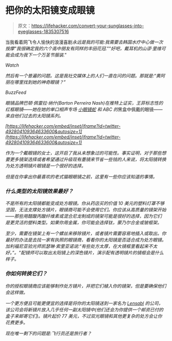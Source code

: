 # 把你的太阳镜变成眼镜

> 原文：<https://lifehacker.com/convert-your-sunglasses-into-eyeglasses-1835307516>

当我看着网飞令人愉快的浪漫喜剧*永远是我的可能*:*我需要去韩国水疗中心做一次按摩"我很确定我的六个高中朋友有同样的丰田花冠.""好吧，戴耳机的山谬·里维可能会成为我下一个万圣节服装."* 

*Watch*

*然后有一个普遍的问题。这是我社交媒体上的人们一直在问的问题。那就是:“黄阿丽在哪里找到她的神奇眼镜？”*

*BuzzFeed* 

*眼镜品牌巴顿·佩雷拉·纳什(Barton Perreira Nash)在推特上证实，王菲标志性的红框眼镜——她在她的单口相声专场 [*小眼镜蛇*](https://www.netflix.com/title/80101493) 和 ABC 的*黑盒中佩戴的眼镜——*来自他们过去的太阳镜系列。*

 *[https://lifehacker.com/embed/inset/iframe?id=twitter-492804109364633600&autosize=1](https://lifehacker.com/embed/inset/iframe?id=twitter-492804109364633600&autosize=1)* 

*作为一个戴眼镜的女士，这开启了我从未想象过的可能性。事实证明，对于那些想要更多镜架选择或者希望通过升级现有墨镜来节省一些钱的人来说，将太阳镜转换为处方透明镜片眼镜是一个很好的选择。*

*但是在你拿出你最喜欢的老式猫眼眼镜之前，这里有一些你应该知道的事情。*

### *什么类型的太阳镜效果最好？*

*不是所有的太阳镜都能变成处方眼镜。你从药店买的价值 10 美元的塑料灯罩不够坚固，无法支撑处方镜片，眼镜商可能不会使用它们。你应该从高质量的镜架开始——那些用醋酸丙酸纤维素或混合尼龙制成的镜架可能是很好的选择，因为它们是更灵活的塑料类型。如果你用金属，你可能会选择钛，蒙乃尔合金或铍框架。*

*至少，需要在镜架上有一个螺丝来移除镜片，或者镜片需要容易地插入或取出。你最好的办法是去找一家有执照的眼镜商，看看你的太阳镜是否适合成为处方眼镜。加利福尼亚验光师凯瑟琳·索里亚诺说:“有些处方太厚，在大镜框里看起来不太好。”。"配镜师可以取出太阳镜上的深色镜片，演示配有透明镜片的镜框会是什么样子。*

### *你如何转换它们？*

*你的授权眼镜商应该能够制作处方镜片，并把它们植入你的镜架，但是要确保他们会这样做。*

*一个更方便且可能更便宜的选择是将你的太阳镜送到一家名为 [Lensabl](https://www.lensabl.com/) 的公司，该公司会将新镜片放入几乎任何一副太阳镜中(他们还会为你提供一个邮资已付的盒子来邮寄它们)。镜片起价 77 美元，不过双光眼镜和其他更复杂的处方会让你花费更多。*

*现在唯一剩下的问题是:飞行员还是旅行者？*